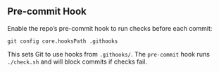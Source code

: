 Pre-commit Hook
----------------

Enable the repo’s pre-commit hook to run checks before each commit:

```
git config core.hooksPath .githooks
```

This sets Git to use hooks from `.githooks/`. The `pre-commit` hook runs `./check.sh` and will block commits if checks fail.
